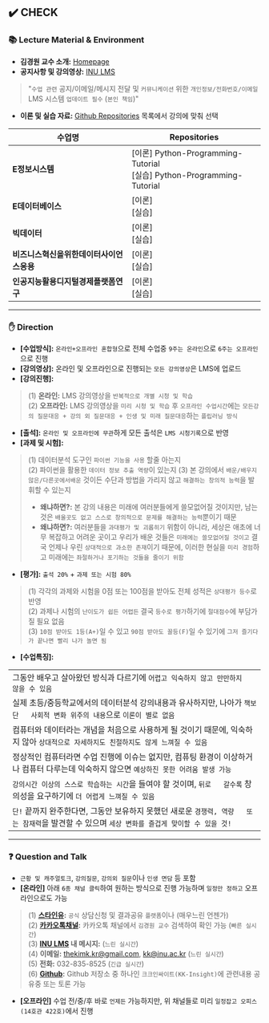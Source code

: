 ## ✔️ CHECK
### 📚 Lecture Material & Environment
- **김경원 교수 소개:** [Homepage](https://sites.google.com/view/thekimk)
- **공지사항 및 강의영상:** [INU LMS](http://cyber.inu.ac.kr/)
> "`수업 관련` 공지/이메일/메시지 전달 및 `커뮤니케이션` 위한 `개인정보/전화번호/이메일` LMS 시스템 `업데이트 필수` (`본인 책임`)"
- **이론 및 실습 자료:** [Github Repositories](https://github.com/thekimk?tab=repositories) 목록에서 강의에 맞춰 선택

| 수업명 | Repositories |
|---|---|
| **E정보시스템** | [이론] Python-Programming-Tutorial <br> [실습] Python-Programming-Tutorial |
| **E데이터베이스** | [이론] <br> [실습] |
| **빅데이터** | [이론] <br> [실습] |
| **비즈니스혁신을위한데이터사이언스응용** | [이론] <br> [실습] |
| **인공지능활용디지털경제플랫폼연구** | [이론] <br> [실습] |

---

### ✋ Direction 
- **[수업방식]:** `온라인+오프라인 혼합형`으로 전체 수업중 `9주는 온라인`으로 `6주는 오프라인`으로 진행    
- **[강의영상]:** 온라인 및 오프라인으로 진행되는 `모든 강의영상`은 LMS에 업로드    
- **[강의진행]:**     
>
> (1) **온라인:** LMS 강의영상을 `반복적으로 개별 시청 및 학습`        
> (2) **오프라인:** LMS 강의영상을 `미리 시청 및 학습` 후 `오프라인 수업시간`에는 `모든강의 질문대응 + 강의 외 질문대응 + 인생 및 미래 질문대응`하는 `플립러닝 방식`        
- **[출석]:** `온라인 및 오프라인에 무관`하게 모든 출석은 `LMS 시청기록`으로 반영     
- **[과제 및 시험]:**       
> (1) 데이터분석 도구인 `파이썬 기능을 사용` 할줄 아는지    
> (2) 파이썬을 활용한 `데이터 정보 추출 역량`이 있는지
> (3) 본 강의에서 `배운/배우지않은/다른곳에서배운` 것이든 수단과 방법을 가리지 않고 `해결하는 창의적 능력`을 발휘할 수 있는지    
> - **왜냐하면?:** 본 강의 내용은 미래에 여러분들에게 쓸모없어질 것이지만, 남는 것은 `배울곳도 없고 스스로 창의적으로 문제를 해결하는 능력`뿐이기 때문
> - **왜냐하면?:** 여러분들을 `과대평가 및 괴롭히기` 위함이 아니라, 세상은 애초에 너무 복잡하고 어려운 곳이고 우리가 배운 것들은 `미래에는 쓸모없어질 것이고` 결국 언제나 우린 `상대적으로 과소한 존재`이기 때문에, 이러한 현실을 `미리 경험`하고 미래에는 `좌절하거나 포기하는 것들을 줄이기 위함`    
- **[평가]:** `출석 20%` + `과제 또는 시험 80%`
> (1) 각각의 과제와 시험을 0점 또는 100점을 받아도 전체 성적은 `상대평가 등수`로 반영     
> (2) 과제나 시험의 `난이도가 쉽든 어렵든` 결국 `등수로 평가`하기에 `절대점수`에 부담가질 필요 없음     
> (3) `10점 받아도 1등(A+)`일 수 있고 `90점 받아도 꼴등(F)`일 수 있기에 `그저 즐기다가 끝나면 빨리 나가 놀면 됨`     
- **[수업특징]:** 

| |
|---|
| 그동안 배우고 살아왔던 방식과 다르기에 `어렵고 익숙하지 않고 만만하지   않을 수 있음` |
| 실제 초등/중등학교에서의 데이터분석 강의내용과 유사하지만, 나아가 `책보단   사회적 변화 위주의 내용`으로 `이론이 별로 없음` |
| 컴퓨터와 데이터라는 개념을 처음으로 사용하게 될 것이기 때문에, 익숙하지   않아 `상대적으로 자세하지도 친절하지도 않게 느껴질 수 있음` |
| 정상적인 컴퓨터라면 수업 진행에 이슈는 없지만, 컴퓨팅 환경이 이상하거나   컴퓨터 다루는데 익숙하지 않으면 `예상하진 못한 어려움 발생 가능` |
| `강의시간 이상의 스스로 학습하는 시간`을 들여야 할 것이며, `뒤로   갈수록` 창의성을 요구하기에 `더 어렵게 느껴질 수 있음`  |
| `단!` 끝까지 완주한다면, 그동안 보유하지 못했던 새로운 `경쟁력, 역량   또는 잠재력`을 발견할 수 있으며 `세상 변화를 즐겁게 맞이할 수 있을 것!` |

---

### ❓ Question and Talk    
- `근황 및 캐주얼토크`, `강의질문`, `강의외 질문`이나 `인생 면담` 등 포함    
- **[온라인]** 아래 `6종 채널 클릭`하여 원하는 방식으로 진행 가능하며 `일정만 정하고` 오프라인으로도 가능    
>
> (1) **[스타인유](https://starinu.inu.ac.kr/index.do):** `공식` 상담신청 및 결과공유 `플랫폼`이나 (매우느린 언젠가)  
> (2) **[카카오톡채널](http://pf.kakao.com/_Exfqqb):** 카카오톡 채널에서 `김경원 교수` 검색하여 확인 가능 (`빠른 실시간`)    
> (3) **[INU LMS](http://cyber.inu.ac.kr/) 내 메시지:** (`느린 실시간`)         
> (4) **이메일:** thekimk.kr@gmail.com, kk@inu.ac.kr (`느린 실시간`)        
> (5) **전화:** 032-835-8525 (`긴급 실시간`)        
> (6) **[Github](https://github.com/thekimk/KK-Insight):** Github 저장소 중 하나인 `크크인싸이트(KK-Insight)`에 관련내용 공유중 또는 토론 가능
>
- **[오프라인]** 수업 전/중/후 바로 `언제든` 가능하지만, 위 채널들로 미리 `일정잡고 오피스(14호관 422호)`에서 진행    
